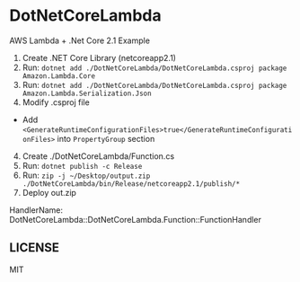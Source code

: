 DotNetCoreLambda
=====

AWS Lambda + .Net Core 2.1 Example

1. Create .NET Core Library (netcoreapp2.1)
2. Run: `dotnet add ./DotNetCoreLambda/DotNetCoreLambda.csproj package Amazon.Lambda.Core`
3. Run: `dotnet add ./DotNetCoreLambda/DotNetCoreLambda.csproj package Amazon.Lambda.Serialization.Json`
4. Modify .csproj file
  - Add `<GenerateRuntimeConfigurationFiles>true</GenerateRuntimeConfigurationFiles>` into `PropertyGroup` section 
4. Create ./DotNetCoreLambda/Function.cs
5. Run: `dotnet publish -c Release`
6. Run: `zip -j ~/Desktop/output.zip ./DotNetCoreLambda/bin/Release/netcoreapp2.1/publish/*`
7. Deploy out.zip

HandlerName: DotNetCoreLambda::DotNetCoreLambda.Function::FunctionHandler

## LICENSE

MIT

